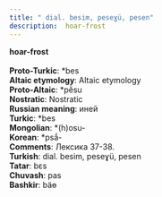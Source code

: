 ```yaml
---
title: " dial. besim, peseɣü, pesen"
description:  hoar-frost
---
```

<strong> hoar-frost</strong><br><br>
<strong>Proto-Turkic</strong>:  *bes<br>
<strong>Altaic etymology</strong>:  Altaic etymology<br>
<strong> Proto-Altaic</strong>:  *pĕ̀su<br>
<strong>Nostratic</strong>:  Nostratic<br>
<strong>Russian meaning</strong>:  иней<br>
<strong>Turkic</strong>:  *bes<br>
<strong>Mongolian</strong>:  *(h)osu-<br>
<strong>Korean</strong>:  *psắ-<br>
<strong>Comments</strong>:  Лексика 37-38.<br>
<strong>Turkish</strong>:  dial. besim, peseɣü, pesen<br>
<strong>Tatar</strong>:  bɛs<br>
<strong>Chuvash</strong>:  pas<br>
<strong>Bashkir</strong>:  bäɵ<br>


